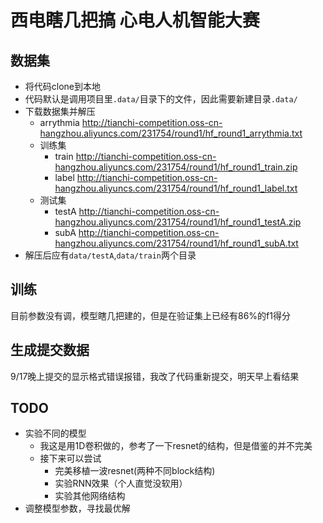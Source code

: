 # 西电瞎几把搞 心电人机智能大赛

## 数据集

- 将代码clone到本地
- 代码默认是调用项目里`.data/`目录下的文件，因此需要新建目录`.data/`
- 下载数据集并解压
  - arrythmia
    http://tianchi-competition.oss-cn-hangzhou.aliyuncs.com/231754/round1/hf_round1_arrythmia.txt
  - 训练集
    - train
      http://tianchi-competition.oss-cn-hangzhou.aliyuncs.com/231754/round1/hf_round1_train.zip
    - label
      http://tianchi-competition.oss-cn-hangzhou.aliyuncs.com/231754/round1/hf_round1_label.txt
  - 测试集
    - testA
      http://tianchi-competition.oss-cn-hangzhou.aliyuncs.com/231754/round1/hf_round1_testA.zip
    - subA
      http://tianchi-competition.oss-cn-hangzhou.aliyuncs.com/231754/round1/hf_round1_subA.txt
- 解压后应有`data/testA`,`data/train`两个目录

## 训练

目前参数没有调，模型瞎几把建的，但是在验证集上已经有86%的f1得分

## 生成提交数据

9/17晚上提交的显示格式错误报错，我改了代码重新提交，明天早上看结果

## TODO

- 实验不同的模型
  - 我这是用1D卷积做的，参考了一下resnet的结构，但是借鉴的并不完美
  - 接下来可以尝试
    - 完美移植一波resnet(两种不同block结构)
    - 实验RNN效果（个人直觉没软用）
    - 实验其他网络结构
- 调整模型参数，寻找最优解